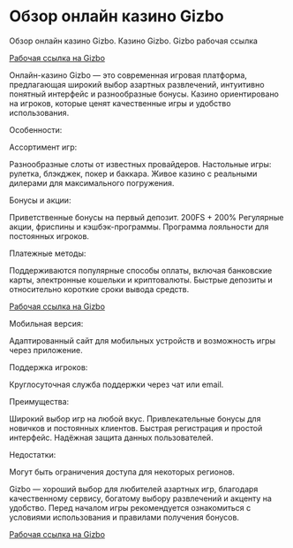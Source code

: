 # Обзор онлайн казино Gizbo 
Обзор онлайн казино Gizbo. Казино Gizbo. Gizbo рабочая ссылка

[Рабочая ссылка на Gizbo](https://gizbo-way-six.com/c3e3d752b)

Онлайн-казино Gizbo — это современная игровая платформа, предлагающая широкий выбор азартных развлечений, интуитивно понятный интерфейс и разнообразные бонусы. Казино ориентировано на игроков, которые ценят качественные игры и удобство использования.

Особенности:

Ассортимент игр:

Разнообразные слоты от известных провайдеров.
Настольные игры: рулетка, блэкджек, покер и баккара.
Живое казино с реальными дилерами для максимального погружения.

Бонусы и акции:

Приветственные бонусы на первый депозит. 200FS + 200%
Регулярные акции, фриспины и кэшбэк-программы.
Программа лояльности для постоянных игроков.

Платежные методы:

Поддерживаются популярные способы оплаты, включая банковские карты, электронные кошельки и криптовалюты.
Быстрые депозиты и относительно короткие сроки вывода средств.

[Рабочая ссылка на Gizbo](https://gizbo-way-six.com/c3e3d752b)

Мобильная версия:

Адаптированный сайт для мобильных устройств и возможность игры через приложение.

Поддержка игроков:

Круглосуточная служба поддержки через чат или email.

Преимущества:

Широкий выбор игр на любой вкус.
Привлекательные бонусы для новичков и постоянных клиентов.
Быстрая регистрация и простой интерфейс.
Надёжная защита данных пользователей.

Недостатки:

Могут быть ограничения доступа для некоторых регионов.

Gizbo — хороший выбор для любителей азартных игр, благодаря качественному сервису, богатому выбору развлечений и акценту на удобство. Перед началом игры рекомендуется ознакомиться с условиями использования и правилами получения бонусов.

[Рабочая ссылка на Gizbo](https://gizbo-way-six.com/c3e3d752b)

